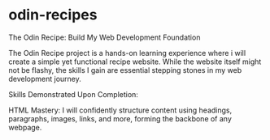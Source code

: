 # odin-recipes
The Odin Recipe: Build My Web Development Foundation

The Odin Recipe project is a hands-on learning experience where i will create a simple yet functional recipe website. While the website itself might not be flashy, the skills I gain are essential stepping stones in my web development journey.

Skills Demonstrated Upon Completion:

HTML Mastery: I will confidently structure content using headings, paragraphs, images, links, and more, forming the backbone of any webpage.
